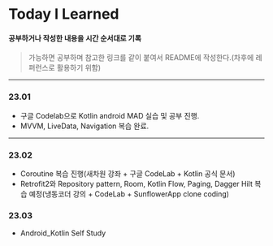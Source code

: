 # Today I Learned
#### 공부하거나 작성한 내용을 시간 순서대로 기록
> 가능하면 공부하며 참고한 링크를 같이 붙여서 README에 작성한다.(차후에 레퍼런스로 활용하기 위함)
* * *

### 23.01
- 구글 Codelab으로 Kotlin android MAD 실습 및 공부 진행.
- MVVM, LiveData, Navigation 복습 완료.
* * *
### 23.02
- Coroutine 복습 진행(새차원 강좌 + 구글 CodeLab + Kotlin 공식 문서)
- Retrofit2와 Repository pattern, Room, Kotlin Flow, Paging, Dagger Hilt 복습 예정(냉동코더 강의 + CodeLab + SunflowerApp clone coding)

### 23.03
- Android_Kotlin Self Study
